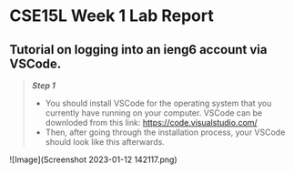 # CSE15L Week 1 Lab Report
## Tutorial on logging into an ieng6 account via VSCode.
> ***Step 1***
> * You should install VSCode for the operating system that you currently have running on your computer. VSCode can be downloded from this link: https://code.visualstudio.com/
> * Then, after going through the installation process, your VSCode should look like this afterwards.

![Image](Screenshot 2023-01-12 142117.png)

